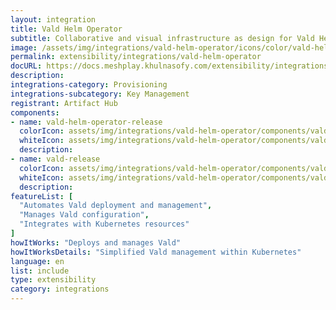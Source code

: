 ```yaml
---
layout: integration
title: Vald Helm Operator
subtitle: Collaborative and visual infrastructure as design for Vald Helm Operator
image: /assets/img/integrations/vald-helm-operator/icons/color/vald-helm-operator-color.svg
permalink: extensibility/integrations/vald-helm-operator
docURL: https://docs.meshplay.khulnasofy.com/extensibility/integrations/vald-helm-operator
description: 
integrations-category: Provisioning
integrations-subcategory: Key Management
registrant: Artifact Hub
components: 
- name: vald-helm-operator-release
  colorIcon: assets/img/integrations/vald-helm-operator/components/vald-helm-operator-release/icons/color/vald-helm-operator-release-color.svg
  whiteIcon: assets/img/integrations/vald-helm-operator/components/vald-helm-operator-release/icons/white/vald-helm-operator-release-white.svg
  description: 
- name: vald-release
  colorIcon: assets/img/integrations/vald-helm-operator/components/vald-release/icons/color/vald-release-color.svg
  whiteIcon: assets/img/integrations/vald-helm-operator/components/vald-release/icons/white/vald-release-white.svg
  description: 
featureList: [
  "Automates Vald deployment and management",
  "Manages Vald configuration",
  "Integrates with Kubernetes resources"
]
howItWorks: "Deploys and manages Vald"
howItWorksDetails: "Simplified Vald management within Kubernetes"
language: en
list: include
type: extensibility
category: integrations
---
```

